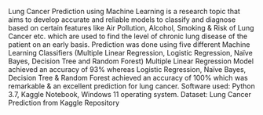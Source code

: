 Lung Cancer Prediction using Machine Learning is a research topic that aims to develop accurate and reliable models to classify and diagnose based on certain features like Air Pollution, Alcohol, Smoking & Risk of Lung Cancer etc. which are used to find the level of chronic lung disease of the patient on an early basis.
Prediction was done using five different Machine Learning Classifiers (Multiple Linear Regression, Logistic Regression, Naïve Bayes, Decision Tree and Random Forest)
Multiple Linear Regression Model achieved an accuracy of 93% whereas Logistic Regression, Naïve Bayes, Decision Tree & Random Forest achieved an accuracy of 100% which was remarkable & an excellent prediction for lung cancer.
Software used: Python 3.7, Kaggle Notebook, Windows 11 operating system.
Dataset: Lung Cancer Prediction from Kaggle Repository
